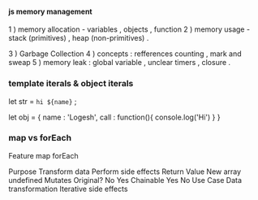#### js memory management ###

1 ) memory allocation - variables , objects , function 
2 ) memory usage - stack (primitives) , heap (non-primitives) .

3 ) Garbage Collection 
4 ) concepts : refferences counting , mark and sweap 
5 ) memory leak : global variable , unclear timers , closure .



### template iterals & object iterals

let str = `hi ${name}` ;

let obj = {
    name : 'Logesh',
    call : function(){
        console.log('Hi')
    }
}

### map vs forEach ###

Feature	                    map              	forEach

Purpose                  Transform data     	Perform side effects
Return Value            New array	             undefined
Mutates Original?	     No                     	Yes 
Chainable	             Yes	                   No
Use Case	         Data transformation	    Iterative side effects